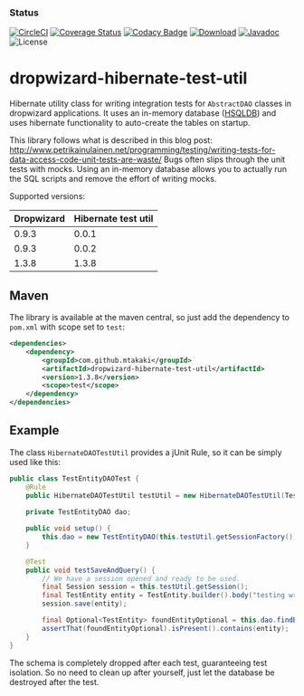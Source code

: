 ### Status
[![CircleCI](https://circleci.com/gh/mtakaki/dropwizard-hibernate-test-util/tree/master.svg?style=svg)](https://circleci.com/gh/mtakaki/dropwizard-hibernate-test-util/tree/master)
[![Coverage Status](https://coveralls.io/repos/github/mtakaki/dropwizard-hibernate-test-util/badge.svg?branch=master)](https://coveralls.io/github/mtakaki/dropwizard-hibernate-test-util?branch=master)
[![Codacy Badge](https://api.codacy.com/project/badge/Grade/7ea79e3b4a874bb2b45310eac68f9a08)](https://www.codacy.com/app/mitsuotakaki/dropwizard-hibernate-test-util?utm_source=github.com&amp;utm_medium=referral&amp;utm_content=mtakaki/dropwizard-hibernate-test-util&amp;utm_campaign=Badge_Grade)
[![Download](https://maven-badges.herokuapp.com/maven-central/com.github.mtakaki/dropwizard-hibernate-test-util/badge.svg)](https://maven-badges.herokuapp.com/maven-central/com.github.mtakaki/dropwizard-hibernate-test-util)
[![Javadoc](http://javadoc.io/badge/com.github.mtakaki/dropwizard-hibernate-test-util.svg)](http://www.javadoc.io/doc/com.github.mtakaki/dropwizard-hibernate-test-util)
![License](https://img.shields.io/github/license/mtakaki/dropwizard-hibernate-test-util.svg)

# dropwizard-hibernate-test-util

Hibernate utility class for writing integration tests for `AbstractDAO` classes in dropwizard applications. It uses an in-memory database ([HSQLDB](http://hsqldb.org/)) and uses hibernate functionality to auto-create the tables on startup.

This library follows what is described in this blog post: http://www.petrikainulainen.net/programming/testing/writing-tests-for-data-access-code-unit-tests-are-waste/ Bugs often slips through the unit tests with mocks. Using an in-memory database allows you to actually run the SQL scripts and remove the effort of writing mocks.

Supported versions:

| Dropwizard  |  Hibernate test util |
|---|---|
| 0.9.3  | 0.0.1  |
| 0.9.3  | 0.0.2  |
| 1.3.8  | 1.3.8  |
 
## Maven

The library is available at the maven central, so just add the dependency to `pom.xml` with scope set to `test`:

```xml
<dependencies>
    <dependency>
        <groupId>com.github.mtakaki</groupId>
        <artifactId>dropwizard-hibernate-test-util</artifactId>
        <version>1.3.8</version>
        <scope>test</scope>
    </dependency>
</dependencies>
```

## Example

The class `HibernateDAOTestUtil` provides a jUnit Rule, so it can be simply used like this:

```java
public class TestEntityDAOTest {
    @Rule
    public HibernateDAOTestUtil testUtil = new HibernateDAOTestUtil(TestEntity.class);
    
    private TestEntityDAO dao;

    public void setup() {
        this.dao = new TestEntityDAO(this.testUtil.getSessionFactory());
    }

    @Test
    public void testSaveAndQuery() {
        // We have a session opened and ready to be used.
        final Session session = this.testUtil.getSession();
        final TestEntity entity = TestEntity.builder().body("testing writing").build();
        session.save(entity);

        final Optional<TestEntity> foundEntityOptional = this.dao.findById(entity.getId());
        assertThat(foundEntityOptional).isPresent().contains(entity);
    }
}
```

The schema is completely dropped after each test, guaranteeing test isolation. So no need to clean up after yourself, just let the database be destroyed after the test.
